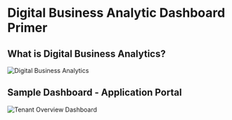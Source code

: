 # Digital Business Analytic Dashboard Primer

## What is Digital Business Analytics?

![Digital Business Analytics](images/DBA.png)
## Sample Dashboard - Application Portal
![Tenant Overview Dashboard](images/AppPortal.png)

